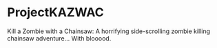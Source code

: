 # ProjectKAZWAC
Kill a Zombie with a Chainsaw: A horrifying side-scrolling zombie killing chainsaw adventure... With blooood.
